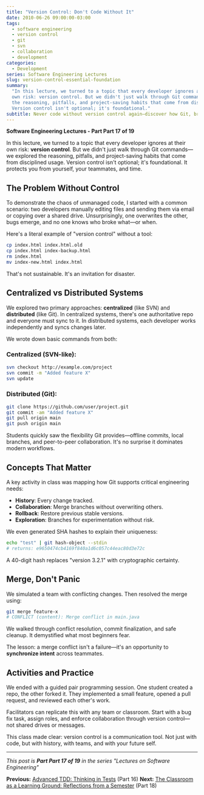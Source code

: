 ```yaml
---
title: "Version Control: Don't Code Without It"
date: 2010-06-26 09:00:00-03:00
tags:
  - software engineering
  - version control
  - git
  - svn
  - collaboration
  - development
categories:
  - Development
series: Software Engineering Lectures
slug: version-control-essential-foundation
summary:
  "In this lecture, we turned to a topic that every developer ignores at their
  own risk: version control. But we didn't just walk through Git commands—we explored
  the reasoning, pitfalls, and project-saving habits that come from disciplined usage.
  Version control isn't optional; it's foundational."
subtitle: Never code without version control again—discover how Git, branching strategies, and commit discipline create safety nets, enable collaboration, and preserve the history of your decisions
---
```


**Software Engineering Lectures - Part Part 17 of 19**

In this lecture, we turned to a topic that every developer ignores at their own risk: **version control**. But we didn't just walk through Git commands—we explored the reasoning, pitfalls, and project-saving habits that come from disciplined usage. Version control isn't optional; it's foundational. It protects you from yourself, your teammates, and time.

## The Problem Without Control

To demonstrate the chaos of unmanaged code, I started with a common scenario: two developers manually editing files and sending them via email or copying over a shared drive. Unsurprisingly, one overwrites the other, bugs emerge, and no one knows who broke what—or when.

Here's a literal example of "version control" without a tool:

```bash
cp index.html index.html.old
cp index.html index-backup.html
rm index.html
mv index-new.html index.html
```

That's not sustainable. It's an invitation for disaster.

## Centralized vs Distributed Systems

We explored two primary approaches: **centralized** (like SVN) and **distributed** (like Git). In centralized systems, there's one authoritative repo and everyone must sync to it. In distributed systems, each developer works independently and syncs changes later.

We wrote down basic commands from both:

### Centralized (SVN-like):

```bash
svn checkout http://example.com/project
svn commit -m "Added feature X"
svn update
```

### Distributed (Git):

```bash
git clone https://github.com/user/project.git
git commit -am "Added feature X"
git pull origin main
git push origin main
```

Students quickly saw the flexibility Git provides—offline commits, local branches, and peer-to-peer collaboration. It's no surprise it dominates modern workflows.

## Concepts That Matter

A key activity in class was mapping how Git supports critical engineering needs:

- **History**: Every change tracked.
- **Collaboration**: Merge branches without overwriting others.
- **Rollback**: Restore previous stable versions.
- **Exploration**: Branches for experimentation without risk.

We even generated SHA hashes to explain their uniqueness:

```bash
echo "test" | git hash-object --stdin
# returns: e9650474cb4169f840a1d6c057c44eac80d3e72c
```

A 40-digit hash replaces "version 3.2.1" with cryptographic certainty.

## Merge, Don't Panic

We simulated a team with conflicting changes. Then resolved the merge using:

```bash
git merge feature-x
# CONFLICT (content): Merge conflict in main.java
```

We walked through conflict resolution, commit finalization, and safe cleanup. It demystified what most beginners fear.

The lesson: a merge conflict isn't a failure—it's an opportunity to **synchronize intent** across teammates.

## Activities and Practice

We ended with a guided pair programming session. One student created a repo, the other forked it. They implemented a small feature, opened a pull request, and reviewed each other's work.

Facilitators can replicate this with any team or classroom. Start with a bug fix task, assign roles, and enforce collaboration through version control—not shared drives or messages.

This class made clear: version control is a communication tool. Not just with code, but with history, with teams, and with your future self.

---

_This post is **Part Part 17 of 19** in the series "Lectures on Software Engineering"_

**Previous:** [Advanced TDD: Thinking in Tests](/en/posts/2010-06-19-advanced-tdd-thinking-tests/) (Part 16)
**Next:** [The Classroom as a Learning Ground: Reflections from a Semester](/en/posts/2010-07-03-classroom-learning-reflections/) (Part 18)
